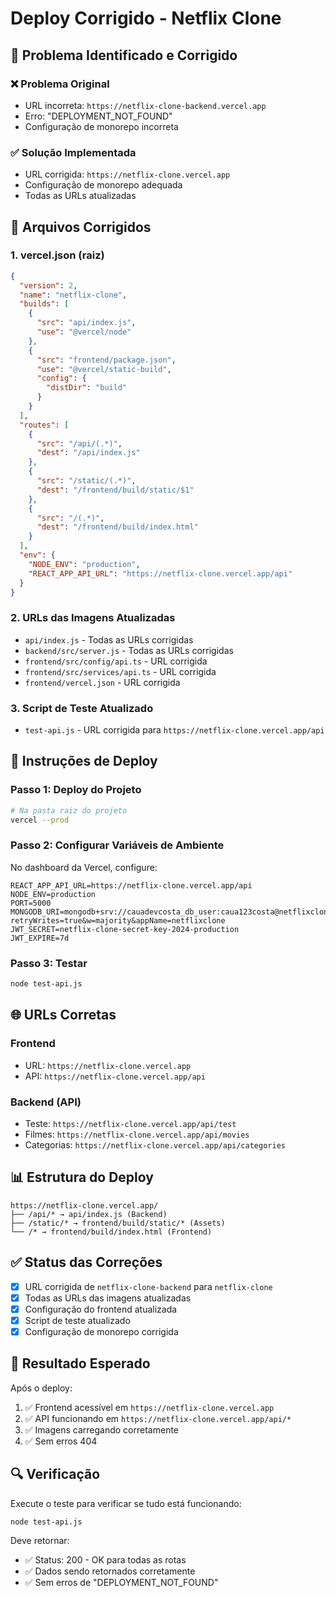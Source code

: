 # Deploy Corrigido - Netflix Clone

## 🔧 Problema Identificado e Corrigido

### ❌ **Problema Original**
- URL incorreta: `https://netflix-clone-backend.vercel.app`
- Erro: "DEPLOYMENT_NOT_FOUND"
- Configuração de monorepo incorreta

### ✅ **Solução Implementada**
- URL corrigida: `https://netflix-clone.vercel.app`
- Configuração de monorepo adequada
- Todas as URLs atualizadas

## 📁 Arquivos Corrigidos

### 1. **vercel.json** (raiz)
```json
{
  "version": 2,
  "name": "netflix-clone",
  "builds": [
    {
      "src": "api/index.js",
      "use": "@vercel/node"
    },
    {
      "src": "frontend/package.json",
      "use": "@vercel/static-build",
      "config": {
        "distDir": "build"
      }
    }
  ],
  "routes": [
    {
      "src": "/api/(.*)",
      "dest": "/api/index.js"
    },
    {
      "src": "/static/(.*)",
      "dest": "/frontend/build/static/$1"
    },
    {
      "src": "/(.*)",
      "dest": "/frontend/build/index.html"
    }
  ],
  "env": {
    "NODE_ENV": "production",
    "REACT_APP_API_URL": "https://netflix-clone.vercel.app/api"
  }
}
```

### 2. **URLs das Imagens Atualizadas**
- `api/index.js` - Todas as URLs corrigidas
- `backend/src/server.js` - Todas as URLs corrigidas
- `frontend/src/config/api.ts` - URL corrigida
- `frontend/src/services/api.ts` - URL corrigida
- `frontend/vercel.json` - URL corrigida

### 3. **Script de Teste Atualizado**
- `test-api.js` - URL corrigida para `https://netflix-clone.vercel.app/api`

## 🚀 Instruções de Deploy

### **Passo 1: Deploy do Projeto**
```bash
# Na pasta raiz do projeto
vercel --prod
```

### **Passo 2: Configurar Variáveis de Ambiente**
No dashboard da Vercel, configure:

```
REACT_APP_API_URL=https://netflix-clone.vercel.app/api
NODE_ENV=production
PORT=5000
MONGODB_URI=mongodb+srv://cauadevcosta_db_user:caua123costa@netflixclone.fcajxx6.mongodb.net/?retryWrites=true&w=majority&appName=netflixclone
JWT_SECRET=netflix-clone-secret-key-2024-production
JWT_EXPIRE=7d
```

### **Passo 3: Testar**
```bash
node test-api.js
```

## 🌐 URLs Corretas

### **Frontend**
- URL: `https://netflix-clone.vercel.app`
- API: `https://netflix-clone.vercel.app/api`

### **Backend (API)**
- Teste: `https://netflix-clone.vercel.app/api/test`
- Filmes: `https://netflix-clone.vercel.app/api/movies`
- Categorias: `https://netflix-clone.vercel.app/api/categories`

## 📊 Estrutura do Deploy

```
https://netflix-clone.vercel.app/
├── /api/* → api/index.js (Backend)
├── /static/* → frontend/build/static/* (Assets)
└── /* → frontend/build/index.html (Frontend)
```

## ✅ Status das Correções

- [x] URL corrigida de `netflix-clone-backend` para `netflix-clone`
- [x] Todas as URLs das imagens atualizadas
- [x] Configuração do frontend atualizada
- [x] Script de teste atualizado
- [x] Configuração de monorepo corrigida

## 🎯 Resultado Esperado

Após o deploy:
1. ✅ Frontend acessível em `https://netflix-clone.vercel.app`
2. ✅ API funcionando em `https://netflix-clone.vercel.app/api/*`
3. ✅ Imagens carregando corretamente
4. ✅ Sem erros 404

## 🔍 Verificação

Execute o teste para verificar se tudo está funcionando:

```bash
node test-api.js
```

Deve retornar:
- ✅ Status: 200 - OK para todas as rotas
- ✅ Dados sendo retornados corretamente
- ✅ Sem erros de "DEPLOYMENT_NOT_FOUND"
